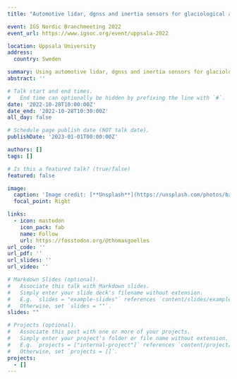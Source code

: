 ```yaml
---
title: "Automotive lidar, dgnss and inertia sensors for glaciological applications: first experience and future potential"

event: IGS Nordic Branchmeeting 2022
event_url: https://www.igsoc.org/event/uppsala-2022

location: Uppsala University
address:
  country: Sweden

summary: Using automotive lidar, dgnss and inertia sensors for glaciological applications
abstract: ''

# Talk start and end times.
#   End time can optionally be hidden by prefixing the line with `#`.
date: '2022-10-28T10:00:00Z'
date_end: '2022-10-28T10:30:00Z'
all_day: false

# Schedule page publish date (NOT talk date).
publishDate: '2023-01-01T00:00:00Z'

authors: []
tags: []

# Is this a featured talk? (true/false)
featured: false

image:
  caption: 'Image credit: [**Unsplash**](https://unsplash.com/photos/bzdhc5b3Bxs)'
  focal_point: Right

links:
  - icon: mastodon
    icon_pack: fab
    name: Follow
    url: https://fosstodon.org/@thomasgoelles
url_code: ''
url_pdf: ''
url_slides: ''
url_video: ''

# Markdown Slides (optional).
#   Associate this talk with Markdown slides.
#   Simply enter your slide deck's filename without extension.
#   E.g. `slides = "example-slides"` references `content/slides/example-slides.md`.
#   Otherwise, set `slides = ""`.
slides: ""

# Projects (optional).
#   Associate this post with one or more of your projects.
#   Simply enter your project's folder or file name without extension.
#   E.g. `projects = ["internal-project"]` references `content/project/deep-learning/index.md`.
#   Otherwise, set `projects = []`.
projects:
  - []
---
```



